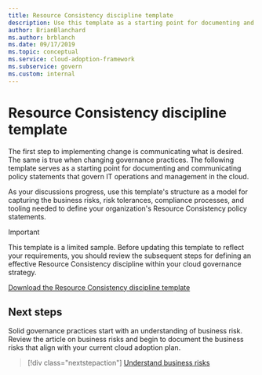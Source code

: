 ```yaml
---
title: Resource Consistency discipline template
description: Use this template as a starting point for documenting and communicating policy statements that govern IT operations and management in the cloud.
author: BrianBlanchard
ms.author: brblanch
ms.date: 09/17/2019
ms.topic: conceptual
ms.service: cloud-adoption-framework
ms.subservice: govern
ms.custom: internal
---
```


# Resource Consistency discipline template

The first step to implementing change is communicating what is desired. The same is true when changing governance practices. The following template serves as a starting point for documenting and communicating policy statements that govern IT operations and management in the cloud.

As your discussions progress, use this template's structure as a model for capturing the business risks, risk tolerances, compliance processes, and tooling needed to define your organization's Resource Consistency policy statements.

> [!IMPORTANT]
> This template is a limited sample. Before updating this template to reflect your requirements, you should review the subsequent steps for defining an effective Resource Consistency discipline within your cloud governance strategy.

[Download the Resource Consistency discipline template](https://raw.githubusercontent.com/microsoft/CloudAdoptionFramework/master/govern/resource-consistency-discipline-template.docx)

## Next steps

Solid governance practices start with an understanding of business risk. Review the article on business risks and begin to document the business risks that align with your current cloud adoption plan.

> [!div class="nextstepaction"]
> [Understand business risks](./business-risks.md)
